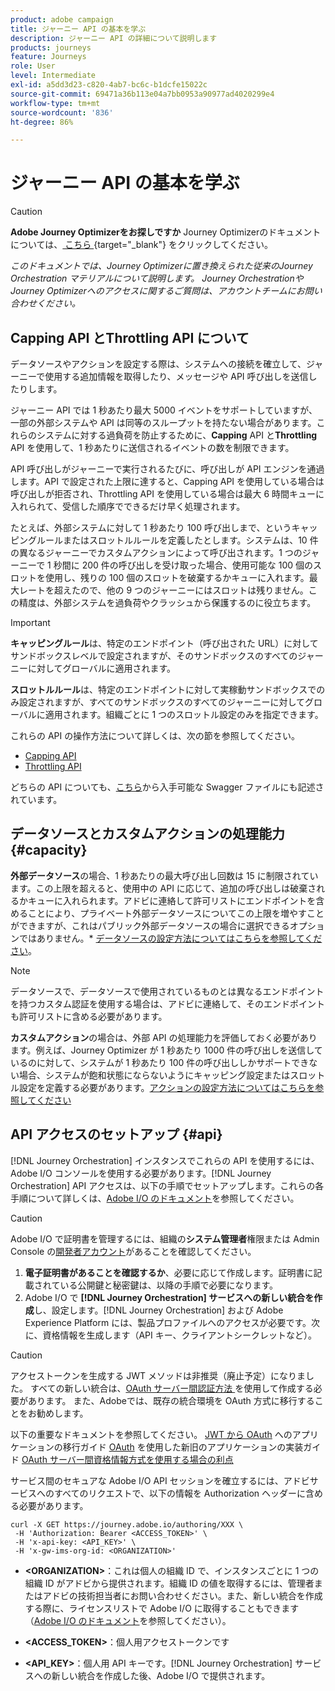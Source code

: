 ```yaml
---
product: adobe campaign
title: ジャーニー API の基本を学ぶ
description: ジャーニー API の詳細について説明します
products: journeys
feature: Journeys
role: User
level: Intermediate
exl-id: a5dd3d23-c820-4ab7-bc6c-b1dcfe15022c
source-git-commit: 69471a36b113e04a7bb0953a90977ad4020299e4
workflow-type: tm+mt
source-wordcount: '836'
ht-degree: 86%

---
```


# ジャーニー API の基本を学ぶ


>[!CAUTION]
>
>**Adobe Journey Optimizerをお探しですか** Journey Optimizerのドキュメントについては、[ こちら ](https://experienceleague.adobe.com/ja/docs/journey-optimizer/using/ajo-home){target="_blank"} をクリックしてください。
>
>
>_このドキュメントでは、Journey Optimizerに置き換えられた従来のJourney Orchestration マテリアルについて説明します。 Journey OrchestrationやJourney Optimizerへのアクセスに関するご質問は、アカウントチームにお問い合わせください。_


## Capping API とThrottling API について

データソースやアクションを設定する際は、システムへの接続を確立して、ジャーニーで使用する追加情報を取得したり、メッセージや API 呼び出しを送信したりします。

ジャーニー API では 1 秒あたり最大 5000 イベントをサポートしていますが、一部の外部システムや API は同等のスループットを持たない場合があります。これらのシステムに対する過負荷を防止するために、**Capping** API と&#x200B;**Throttling** API を使用して、1 秒あたりに送信されるイベントの数を制限できます。

API 呼び出しがジャーニーで実行されるたびに、呼び出しが API エンジンを通過します。API で設定された上限に達すると、Capping API を使用している場合は呼び出しが拒否され、Throttling API を使用している場合は最大 6 時間キューに入れられて、受信した順序でできるだけ早く処理されます。

たとえば、外部システムに対して 1 秒あたり 100 呼び出しまで、というキャッピングルールまたはスロットルルールを定義したとします。システムは、10 件の異なるジャーニーでカスタムアクションによって呼び出されます。1 つのジャーニーで 1 秒間に 200 件の呼び出しを受け取った場合、使用可能な 100 個のスロットを使用し、残りの 100 個のスロットを破棄するかキューに入れます。最大レートを超えたので、他の 9 つのジャーニーにはスロットは残りません。この精度は、外部システムを過負荷やクラッシュから保護するのに役立ちます。

>[!IMPORTANT]
>
>**キャッピングルール**&#x200B;は、特定のエンドポイント（呼び出された URL）に対してサンドボックスレベルで設定されますが、そのサンドボックスのすべてのジャーニーに対してグローバルに適用されます。
>
>**スロットルルール**&#x200B;は、特定のエンドポイントに対して実稼動サンドボックスでのみ設定されますが、すべてのサンドボックスのすべてのジャーニーに対してグローバルに適用されます。組織ごとに 1 つのスロットル設定のみを指定できます。

これらの API の操作方法について詳しくは、次の節を参照してください。

* [Capping API](capping.md)
* [Throttling API](throttling.md)

どちらの API についても、[こちら](https://adobedocs.github.io/JourneyAPI/docs/)から入手可能な Swagger ファイルにも記述されています。

## データソースとカスタムアクションの処理能力 {#capacity}

**外部データソース**&#x200B;の場合、1 秒あたりの最大呼び出し回数は 15 に制限されています。この上限を超えると、使用中の API に応じて、追加の呼び出しは破棄されるかキューに入れられます。アドビに連絡して許可リストにエンドポイントを含めることにより、プライベート外部データソースについてこの上限を増やすことができますが、これはパブリック外部データソースの場合に選択できるオプションではありません。* [データソースの設定方法についてはこちらを参照してください](../datasource/about-data-sources.md)。

>[!NOTE]
>
>データソースで、データソースで使用されているものとは異なるエンドポイントを持つカスタム認証を使用する場合は、アドビに連絡して、そのエンドポイントも許可リストに含める必要があります。

**カスタムアクション**&#x200B;の場合は、外部 API の処理能力を評価しておく必要があります。例えば、Journey Optimizer が 1 秒あたり 1000 件の呼び出しを送信しているのに対して、システムが 1 秒あたり 100 件の呼び出ししかサポートできない場合、システムが飽和状態にならないようにキャッピング設定またはスロットル設定を定義する必要があります。[アクションの設定方法についてはこちらを参照してください](../action/action.md)

## API アクセスのセットアップ {#api}

[!DNL Journey Orchestration] インスタンスでこれらの API を使用するには、Adobe I/O コンソールを使用する必要があります。[!DNL Journey Orchestration] API アクセスは、以下の手順でセットアップします。これらの各手順について詳しくは、[Adobe I/O のドキュメント](https://www.adobe.io/authentication/auth-methods.html#!AdobeDocs/adobeio-auth/master/AuthenticationOverview/ServiceAccountIntegration.md)を参照してください。

>[!CAUTION]
>
>Adobe I/O で証明書を管理するには、組織の<b>システム管理者</b>権限または Admin Console の[開発者アカウント](https://helpx.adobe.com/jp/enterprise/using/manage-developers.html)があることを確認してください。

1. **電子証明書があることを確認するか**、必要に応じて作成します。証明書に記載されている公開鍵と秘密鍵は、以降の手順で必要になります。
1. Adobe I/O で **[!DNL Journey Orchestration] サービスへの新しい統合を作成**&#x200B;し、設定します。[!DNL Journey Orchestration] および Adobe Experience Platform には、製品プロファイルへのアクセスが必要です。次に、資格情報を生成します（API キー、クライアントシークレットなど）。

>[!CAUTION]
>
>アクセストークンを生成する JWT メソッドは非推奨（廃止予定）になりました。 すべての新しい統合は、[OAuth サーバー間認証方法 ](https://experienceleague.adobe.com/docs/experience-platform/landing/platform-apis/api-authentication.html#select-oauth-server-to-server) を使用して作成する必要があります。 また、Adobeでは、既存の統合環境を OAuth 方式に移行することをお勧めします。
>
>以下の重要なドキュメントを参照してください。
>[JWT から OAuth](https://developer.adobe.com/developer-console/docs/guides/authentication/ServerToServerAuthentication/migration/) へのアプリケーションの移行ガイド
>[OAuth](https://developer.adobe.com/developer-console/docs/guides/authentication/ServerToServerAuthentication/implementation/) を使用した新旧のアプリケーションの実装ガイド
>[OAuth サーバー間資格情報方式を使用する場合の利点 ](https://developer.adobe.com/developer-console/docs/guides/authentication/ServerToServerAuthentication/migration/#why-oauth-server-to-server-credentials)

サービス間のセキュアな Adobe I/O API セッションを確立するには、アドビサービスへのすべてのリクエストで、以下の情報を Authorization ヘッダーに含める必要があります。

```
curl -X GET https://journey.adobe.io/authoring/XXX \
 -H 'Authorization: Bearer <ACCESS_TOKEN>' \
 -H 'x-api-key: <API_KEY>' \
 -H 'x-gw-ims-org-id: <ORGANIZATION>'
```

* **&lt;ORGANIZATION>**：これは個人の組織 ID で、インスタンスごとに 1 つの組織 ID がアドビから提供されます。組織 ID の値を取得するには、管理者またはアドビの技術担当者にお問い合わせください。また、新しい統合を作成する際に、ライセンスリストで Adobe I/O に取得することもできます（[Adobe I/O のドキュメント](https://www.adobe.io/authentication/auth-methods.html#!AdobeDocs/adobeio-auth/master/AuthenticationOverview/ServiceAccountIntegration.md)を参照してください）。

* **&lt;ACCESS_TOKEN>**：個人用アクセストークンです

* **&lt;API_KEY>**：個人用 API キーです。[!DNL Journey Orchestration] サービスへの新しい統合を作成した後、Adobe I/O で提供されます。
